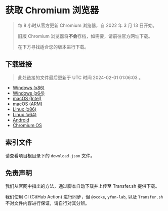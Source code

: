 # 获取 Chromium 浏览器

> 每 8 小时从官方更新 Chromium 浏览器，自 2022 年 3 月 13 日开始。
> 
> 旧版 Chromium 浏览器将**不会**存档，如需要，请前往官方网址下载。
>
> 在下方寻找适合您的版本进行下载。

## 下载链接

> 此处链接的文件最后更新于 UTC 时间 2024-02-01 01:06:03
。

- [Windows (x86)](https://transfer.sh/TITujHUpIP/Win.zip)
- [Windows (x64)](https://transfer.sh/InCGWUuFV9/Win_x64.zip)
- [macOS (Intel)](https://transfer.sh/svMllFT4A1/Mac.zip)
- [macOS (ARM)](https://transfer.sh/zvEnj8YmcM/Mac_Arm.zip)
- [Linux (x86)](https://transfer.sh/2u9MQv6tvF/Linux.zip)
- [Linux (x64)](https://transfer.sh/Q686Ebr6f3/Linux_x64.zip)
- [Android](https://transfer.sh/1L9QCsCi6J/Android.zip)
- [Chromium OS](https://transfer.sh/LfVQjNssKP/Linux_ChromiumOS_Full.zip)

## 索引文件

请查看项目根目录下的 `download.json` 文件。

## 免责声明

我们从官网中指出的方法，通过脚本自动下载并上传至 Transfer.sh 提供下载。

我们使用 CI (GitHub Action) 进行同步，但 `@ocoke`, `yfun-lab`, 以及 `Transfer.sh` 不对文件内容进行保证，请自行对其分辨。
